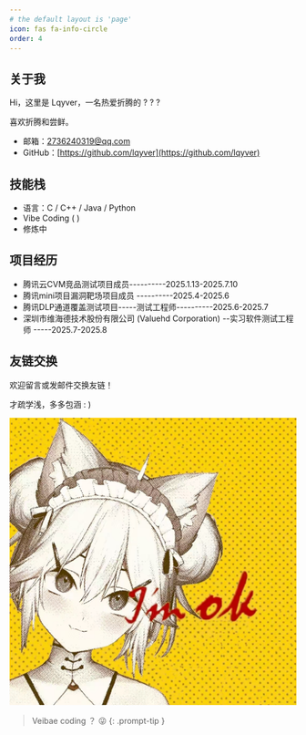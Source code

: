 ```yaml
---
# the default layout is 'page'
icon: fas fa-info-circle
order: 4
---
```




## 关于我

Hi，这里是 Lqyver，一名热爱折腾的  ? ? ?   

喜欢折腾和尝鲜。

- 邮箱：2736240319@qq.com  
- GitHub：[https://github.com/lqyver](https://github.com/lqyver)  

## 技能栈
- 语言：C / C++ / Java / Python
- Vibe Coding ( )
-  修炼中


## 项目经历
- 腾讯云CVM竞品测试项目成员----------2025.1.13-2025.7.10
- 腾讯mini项目漏洞靶场项目成员 ----------2025.4-2025.6
- 腾讯DLP通道覆盖测试项目-----测试工程师----------2025.6-2025.7
- 深圳市维海德技术股份有限公司 (Valuehd Corporation) --实习软件测试工程师 -----2025.7-2025.8



## 友链交换

欢迎留言或发邮件交换友链！

才疏学浅，多多包涵  : )


![头像](/assets/2.jpg)



> Veibae coding  ？ 😜
{: .prompt-tip }
